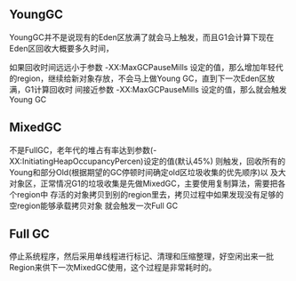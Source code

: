 ## YoungGC 

YoungGC并不是说现有的Eden区放满了就会马上触发，而且G1会计算下现在Eden区回收大概要多久时间，

如果回收时间远远小于参数 -XX:MaxGCPauseMills 设定的值，那么增加年轻代的region，继续给新对象存放，不会马上做Young GC，直到下一次Eden区放满，G1计算回收时 间接近参数 -XX:MaxGCPauseMills 设定的值，那么就会触发Young GC

##  MixedGC

不是FullGC，老年代的堆占有率达到参数(-XX:InitiatingHeapOccupancyPercen)设定的值(默认45%) 则触发，回收所有的Young和部分Old(根据期望的GC停顿时间确定old区垃圾收集的优先顺序)以 及大对象区，正常情况G1的垃圾收集是先做MixedGC，主要使用复制算法，需要把各个region中 存活的对象拷贝到别的region里去，拷贝过程中如果发现没有足够的空region能够承载拷贝对象 就会触发一次Full GC

## Full GC 

停止系统程序，然后采用单线程进行标记、清理和压缩整理，好空闲出来一批Region来供下一次MixedGC使用，这个过程是非常耗时的。